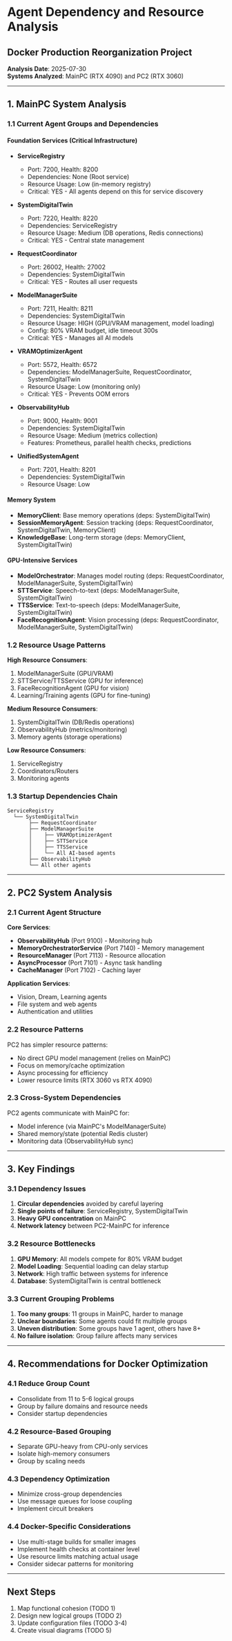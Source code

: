 # Agent Dependency and Resource Analysis
## Docker Production Reorganization Project

**Analysis Date**: 2025-07-30  
**Systems Analyzed**: MainPC (RTX 4090) and PC2 (RTX 3060)

---

## 1. MainPC System Analysis

### 1.1 Current Agent Groups and Dependencies

#### Foundation Services (Critical Infrastructure)
- **ServiceRegistry** 
  - Port: 7200, Health: 8200
  - Dependencies: None (Root service)
  - Resource Usage: Low (in-memory registry)
  - Critical: YES - All agents depend on this for service discovery

- **SystemDigitalTwin**
  - Port: 7220, Health: 8220  
  - Dependencies: ServiceRegistry
  - Resource Usage: Medium (DB operations, Redis connections)
  - Critical: YES - Central state management

- **RequestCoordinator**
  - Port: 26002, Health: 27002
  - Dependencies: SystemDigitalTwin
  - Critical: YES - Routes all user requests

- **ModelManagerSuite**
  - Port: 7211, Health: 8211
  - Dependencies: SystemDigitalTwin
  - Resource Usage: HIGH (GPU/VRAM management, model loading)
  - Config: 80% VRAM budget, idle timeout 300s
  - Critical: YES - Manages all AI models

- **VRAMOptimizerAgent**
  - Port: 5572, Health: 6572
  - Dependencies: ModelManagerSuite, RequestCoordinator, SystemDigitalTwin
  - Resource Usage: Low (monitoring only)
  - Critical: YES - Prevents OOM errors

- **ObservabilityHub**
  - Port: 9000, Health: 9001
  - Dependencies: SystemDigitalTwin
  - Resource Usage: Medium (metrics collection)
  - Features: Prometheus, parallel health checks, predictions

- **UnifiedSystemAgent**
  - Port: 7201, Health: 8201
  - Dependencies: SystemDigitalTwin
  - Resource Usage: Low

#### Memory System
- **MemoryClient**: Base memory operations (deps: SystemDigitalTwin)
- **SessionMemoryAgent**: Session tracking (deps: RequestCoordinator, SystemDigitalTwin, MemoryClient)
- **KnowledgeBase**: Long-term storage (deps: MemoryClient, SystemDigitalTwin)

#### GPU-Intensive Services
- **ModelOrchestrator**: Manages model routing (deps: RequestCoordinator, ModelManagerSuite, SystemDigitalTwin)
- **STTService**: Speech-to-text (deps: ModelManagerSuite, SystemDigitalTwin)
- **TTSService**: Text-to-speech (deps: ModelManagerSuite, SystemDigitalTwin)
- **FaceRecognitionAgent**: Vision processing (deps: RequestCoordinator, ModelManagerSuite, SystemDigitalTwin)

### 1.2 Resource Usage Patterns

**High Resource Consumers**:
1. ModelManagerSuite (GPU/VRAM)
2. STTService/TTSService (GPU for inference)
3. FaceRecognitionAgent (GPU for vision)
4. Learning/Training agents (GPU for fine-tuning)

**Medium Resource Consumers**:
1. SystemDigitalTwin (DB/Redis operations)
2. ObservabilityHub (metrics/monitoring)
3. Memory agents (storage operations)

**Low Resource Consumers**:
1. ServiceRegistry
2. Coordinators/Routers
3. Monitoring agents

### 1.3 Startup Dependencies Chain
```
ServiceRegistry
  └── SystemDigitalTwin
       ├── RequestCoordinator
       ├── ModelManagerSuite
       │    ├── VRAMOptimizerAgent
       │    ├── STTService
       │    ├── TTSService
       │    └── All AI-based agents
       ├── ObservabilityHub
       └── All other agents
```

---

## 2. PC2 System Analysis

### 2.1 Current Agent Structure

**Core Services**:
- **ObservabilityHub** (Port 9100) - Monitoring hub
- **MemoryOrchestratorService** (Port 7140) - Memory management
- **ResourceManager** (Port 7113) - Resource allocation
- **AsyncProcessor** (Port 7101) - Async task handling
- **CacheManager** (Port 7102) - Caching layer

**Application Services**:
- Vision, Dream, Learning agents
- File system and web agents
- Authentication and utilities

### 2.2 Resource Patterns

PC2 has simpler resource patterns:
- No direct GPU model management (relies on MainPC)
- Focus on memory/cache optimization
- Async processing for efficiency
- Lower resource limits (RTX 3060 vs RTX 4090)

### 2.3 Cross-System Dependencies

PC2 agents communicate with MainPC for:
- Model inference (via MainPC's ModelManagerSuite)
- Shared memory/state (potential Redis cluster)
- Monitoring data (ObservabilityHub sync)

---

## 3. Key Findings

### 3.1 Dependency Issues
1. **Circular dependencies** avoided by careful layering
2. **Single points of failure**: ServiceRegistry, SystemDigitalTwin
3. **Heavy GPU concentration** on MainPC
4. **Network latency** between PC2-MainPC for inference

### 3.2 Resource Bottlenecks
1. **GPU Memory**: All models compete for 80% VRAM budget
2. **Model Loading**: Sequential loading can delay startup
3. **Network**: High traffic between systems for inference
4. **Database**: SystemDigitalTwin is central bottleneck

### 3.3 Current Grouping Problems
1. **Too many groups**: 11 groups in MainPC, harder to manage
2. **Unclear boundaries**: Some agents could fit multiple groups
3. **Uneven distribution**: Some groups have 1 agent, others have 8+
4. **No failure isolation**: Group failure affects many services

---

## 4. Recommendations for Docker Optimization

### 4.1 Reduce Group Count
- Consolidate from 11 to 5-6 logical groups
- Group by failure domains and resource needs
- Consider startup dependencies

### 4.2 Resource-Based Grouping
- Separate GPU-heavy from CPU-only services
- Isolate high-memory consumers
- Group by scaling needs

### 4.3 Dependency Optimization
- Minimize cross-group dependencies
- Use message queues for loose coupling
- Implement circuit breakers

### 4.4 Docker-Specific Considerations
- Use multi-stage builds for smaller images
- Implement health checks at container level
- Use resource limits matching actual usage
- Consider sidecar patterns for monitoring

---

## Next Steps
1. Map functional cohesion (TODO 1)
2. Design new logical groups (TODO 2)
3. Update configuration files (TODO 3-4)
4. Create visual diagrams (TODO 5)